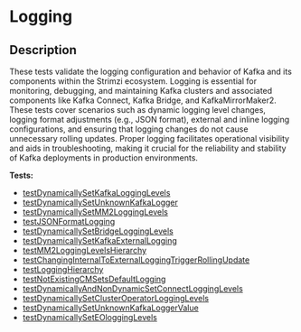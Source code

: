 # Logging

## Description

These tests validate the logging configuration and behavior of Kafka and its components within the Strimzi ecosystem. 
Logging is essential for monitoring, debugging, and maintaining Kafka clusters and associated components like Kafka Connect, 
Kafka Bridge, and KafkaMirrorMaker2. 
These tests cover scenarios such as dynamic logging level changes, logging format adjustments (e.g., JSON format), 
external and inline logging configurations, and ensuring that logging changes do not cause unnecessary rolling updates. 
Proper logging facilitates operational visibility and aids in troubleshooting, making it crucial for the reliability 
and stability of Kafka deployments in production environments.

<!-- generated part -->
**Tests:**
- [testDynamicallySetKafkaLoggingLevels](../io.strimzi.systemtest.log.LoggingChangeST.md)
- [testDynamicallySetUnknownKafkaLogger](../io.strimzi.systemtest.log.LoggingChangeST.md)
- [testDynamicallySetMM2LoggingLevels](../io.strimzi.systemtest.log.LoggingChangeST.md)
- [testJSONFormatLogging](../io.strimzi.systemtest.log.LoggingChangeST.md)
- [testDynamicallySetBridgeLoggingLevels](../io.strimzi.systemtest.log.LoggingChangeST.md)
- [testDynamicallySetKafkaExternalLogging](../io.strimzi.systemtest.log.LoggingChangeST.md)
- [testMM2LoggingLevelsHierarchy](../io.strimzi.systemtest.log.LoggingChangeST.md)
- [testChangingInternalToExternalLoggingTriggerRollingUpdate](../io.strimzi.systemtest.log.LoggingChangeST.md)
- [testLoggingHierarchy](../io.strimzi.systemtest.log.LoggingChangeST.md)
- [testNotExistingCMSetsDefaultLogging](../io.strimzi.systemtest.log.LoggingChangeST.md)
- [testDynamicallyAndNonDynamicSetConnectLoggingLevels](../io.strimzi.systemtest.log.LoggingChangeST.md)
- [testDynamicallySetClusterOperatorLoggingLevels](../io.strimzi.systemtest.log.LoggingChangeST.md)
- [testDynamicallySetUnknownKafkaLoggerValue](../io.strimzi.systemtest.log.LoggingChangeST.md)
- [testDynamicallySetEOloggingLevels](../io.strimzi.systemtest.log.LoggingChangeST.md)

